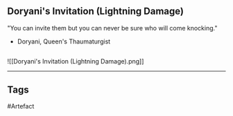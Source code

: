 ## Doryani's Invitation (Lightning Damage)
"You can invite them but you can never be
sure who will come knocking."
- Doryani, Queen's Thaumaturgist
## 
![[Doryani's Invitation (Lightning Damage).png]]

---
## Tags
#Artefact